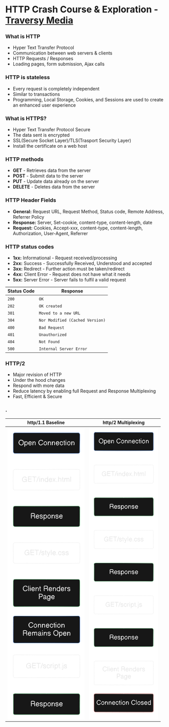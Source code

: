 # HTTP Crash Course & Exploration - [Traversy Media](https://youtu.be/iYM2zFP3Zn0?si=gPTQ0c0NpaXFYw3N)

### What is HTTP
- Hyper Text Transfer Protocol
- Communication between web servers & clients
- HTTP Requests / Responses
- Loading pages, form submission, Ajax calls 
### HTTP is stateless
- Every request is completely independent
- Similar to transactions
- Programming, Local Storage, Cookies, and Sessions are used to create an enhanced user experience 
### What is HTTPS?
-  Hyper Text Transfer Protocol Secure
- The data sent is encrypted
- SSL(Secure Socket Layer)/TLS(Trasport Security Layer)
- Install the certificate on a web host 
### HTTP methods
- **GET** - Retrieves data from the server
- **POST** - Submit data to the server
- **PUT** - Update data already on the server
- **DELETE** - Deletes data from the server 
### HTTP Header Fields
- **General:** Request URL, Request Method, Status code, Remote Address, Referrer Policy
- **Response:** Server, Set-cookie, content-type, content-length, date
- **Request:** Cookies, Accept-xxx, content-type, content-length, Authorization, User-Agent, Referrer 
### HTTP status codes
- **1xx:** Informational - Request received/processing
- **2xx:** Success - Successfully Received, Understood and accepted
- **3xx:** Redirect - Further action must be taken/redirect
- **4xx:** Client Error - Request does not have what it needs
- **5xx:** Server Error - Server fails to fulfil a valid request



| Status Code | Response |
| ----- | ----- |
| `200` | `OK` |
| `202` | `OK created` |
| `301` | `Moved to a new URL` |
| `304` | `Nor Modified (Cached Version)` |
| `400` | `Bad Request` |
| `401` | `Unauthorized` |
| `404` | `Not Found` |
| `500` | `Internal Server Error` |

### HTTP/2
- Major revision of HTTP
- Under the hood changes
- Respond with more data
- Reduce latency by enabling full Request and Response Multiplexing
- Fast, Efficient & Secure



### .
| http/1.1 Baseline| http/2 Multiplexing |
| ----- | ----- |
| ![Figure 1](./Figure-1.png) | ![Figure 2](./Figure-2.png) |
